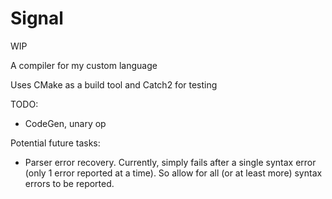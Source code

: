 # Signal

WIP

A compiler for my custom language

Uses CMake as a build tool and Catch2 for testing

TODO:
- CodeGen, unary op

Potential future tasks:
- Parser error recovery. Currently, simply fails after a single syntax error (only 1 error reported at a time). So allow for all (or at least more) syntax errors to be reported.

